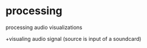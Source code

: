 # processing
processing audio visualizations

+visualing audio signal (source is input of a soundcard)
